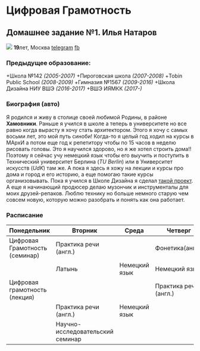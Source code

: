 # Цифровая Грамотность
## Домашнее задание №1. Илья Натаров
![](https://pp.userapi.com/c840220/v840220619/72780/vh4RePepwYY.jpg)
**19**лет, Москва
[telegram](https://telegram.me/natarave) [fb](https://www.facebook.com/natar0v)
### Предыдущее образование:
+Школа №142 *(2005-2007)*
+Пироговская школа *(2007-2008)*
+Tobin Public School *(2008-2009)*
+Гимназия №1567 *(2009-2016)*
+Школа Дизайна НИУ ВШЭ *(2016-2017)*
+ВШЭ ИЯМКК *(2017-)*
### Биография (авто)
Я родился и живу в столице своей любимой Родины, в районе **Хамовники**. Раньше я учился в школе а теперь в университете но все равно когда вырасту я хочу стать архитектором. Этого я хочу с самых восьми лет, это мой путь синоби! Когда-то я целый год ходил на курсы в МАрхИ а потом еще год к репетитору чтобы по 15 часов в неделю рисовать головы. Это я научился здорово, но я же хотел строить дома!! Поэтому я сейчас учу немецкий язык чтобы его выучить и поступить в Технический университет Берлина (*TU Berlin*) или в Университет искусств (*UdK*) там же. А пока я здесь я хожу на лекции  и курсы про дома и город и его историю, а еще помогаю такие курсы организовывать. Пока я учился в Школе Дизайна я сделал [такой проект](http://portfolio.hse.ru/#21318#259383). А еще я начинающий продюсер делаю музончик и инструменталы для моих друзей-репаков. Люблю технику но больше немного старую чем совсем новую, которую можно разобрать и понять как она работает. 
### Расписание
Понедельник|Вторник|Среда|Четверг|Пятница|Суббота|Воскресенье
---|---|---|---|---|---|---
Цифровая Грамотность (семинар)|Практика речи (англ.)| |Фонетика(англ.)| |Грамматика(англ.)|отдых
 | | Латынь|Немецкий язык|Немецкий язык|Грамматика(англ.)|:-)
 Цифровая грамотность (лекция)| | |Практика речи (англ.)|Мировое культурное наследие| | (-:
  | |Практика речи (англ.)|Немецкий язык| | |отдых
  | |Научно-исследовательский семинар| | | | 
